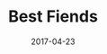 ---
layout: post
title: Best Fiends
date: 2017-04-23
name: best_fiends
img: best_fiends_tab.png
alt: image-alt
description: "There be slugs!"
image_items: [
    {
        title: best fiends,
        video: Sequence 01_1.mp4,
        description: "Cinematic Proposal"
    },
    {
        img: SLG_0010_process_001.jpg,
        description: ""
    },
    {
        img: SLG_2.jpg,
        description: ""
    },
    {
        img: SLG_3.jpg,
        description: ""
    },
    {
        img: SLG_0020_stills_01.jpg,
        description: ""
    },
    
]
---